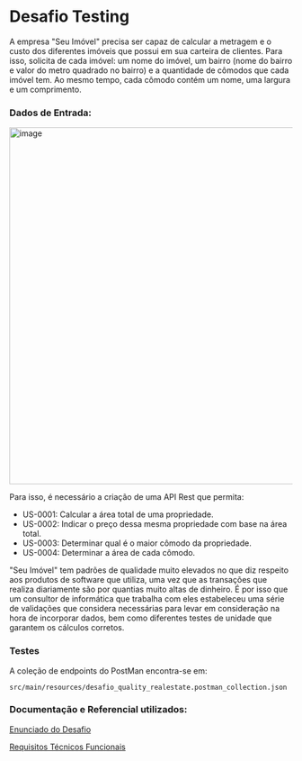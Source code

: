 # Desafio Testing

A empresa "Seu Imóvel" precisa ser capaz de calcular a metragem e o custo dos diferentes imóveis que possui em sua carteira de clientes.
Para isso, solicita de cada imóvel: um nome do imóvel, um bairro (nome do bairro e valor do metro quadrado no bairro) e a quantidade de cômodos que cada imóvel tem. Ao mesmo tempo, cada cômodo contém um nome, uma largura e um comprimento.

### Dados de Entrada:

<img width="634" alt="image" src="https://user-images.githubusercontent.com/70298438/161097439-703a5fd7-f466-48ea-9636-9a168d9bbd6e.png">

Para isso, é necessário a criação de uma API Rest que permita:

- US-0001: Calcular a área total de uma propriedade.
- US-0002: Indicar o preço dessa mesma propriedade com base na área total.
- US-0003: Determinar qual é o maior cômodo da propriedade.
- US-0004: Determinar a área de cada cômodo.

"Seu Imóvel" tem padrões de qualidade muito elevados no que diz respeito aos produtos de software que utiliza, uma vez que as transações que realiza diariamente são por quantias muito altas de dinheiro. É por isso que um consultor de informática que trabalha com eles estabeleceu uma série de validações que considera necessárias para levar em consideração na hora de incorporar dados, bem como diferentes testes de unidade que garantem os cálculos corretos.

### Testes

A coleção de endpoints do PostMan encontra-se em: 

``src/main/resources/desafio_quality_realestate.postman_collection.json``

### Documentação e Referencial utilizados:

[Enunciado do Desafio](https://drive.google.com/file/d/1uJwN1PHw6HKZdjG33QxT4l1i17EpKLf5/view)

[Requisitos Técnicos Funcionais](https://drive.google.com/file/d/1EFzBwHJU6G47N11RzZvG6QZgrpF2mVqq/view)
